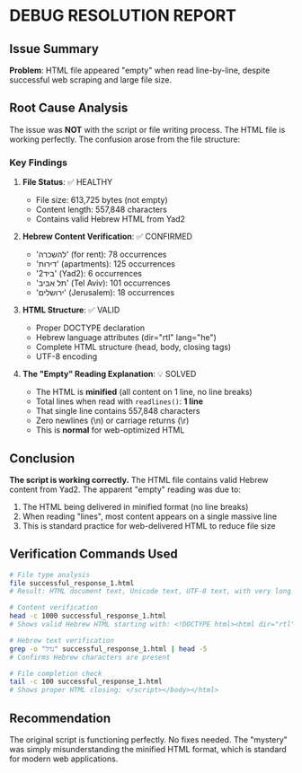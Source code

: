 # DEBUG RESOLUTION REPORT

## Issue Summary
**Problem**: HTML file appeared "empty" when read line-by-line, despite successful web scraping and large file size.

## Root Cause Analysis
The issue was **NOT** with the script or file writing process. The HTML file is working perfectly. The confusion arose from the file structure:

### Key Findings

1. **File Status**: ✅ HEALTHY
   - File size: 613,725 bytes (not empty)
   - Content length: 557,848 characters
   - Contains valid Hebrew HTML from Yad2

2. **Hebrew Content Verification**: ✅ CONFIRMED
   - 'להשכרה' (for rent): 78 occurrences
   - 'דירות' (apartments): 125 occurrences  
   - 'ביד2' (Yad2): 6 occurrences
   - 'תל אביב' (Tel Aviv): 101 occurrences
   - 'ירושלים' (Jerusalem): 18 occurrences

3. **HTML Structure**: ✅ VALID
   - Proper DOCTYPE declaration
   - Hebrew language attributes (dir="rtl" lang="he")
   - Complete HTML structure (head, body, closing tags)
   - UTF-8 encoding

4. **The "Empty" Reading Explanation**: 💡 SOLVED
   - The HTML is **minified** (all content on 1 line, no line breaks)
   - Total lines when read with `readlines()`: **1 line**
   - That single line contains 557,848 characters
   - Zero newlines (\n) or carriage returns (\r)
   - This is **normal** for web-optimized HTML

## Conclusion

**The script is working correctly.** The HTML file contains valid Hebrew content from Yad2. The apparent "empty" reading was due to:

1. The HTML being delivered in minified format (no line breaks)
2. When reading "lines", most content appears on a single massive line
3. This is standard practice for web-delivered HTML to reduce file size

## Verification Commands Used

```bash
# File type analysis
file successful_response_1.html
# Result: HTML document text, Unicode text, UTF-8 text, with very long lines (64162), with no line terminators

# Content verification  
head -c 1000 successful_response_1.html
# Shows valid Hebrew HTML starting with: <!DOCTYPE html><html dir="rtl" lang="he">

# Hebrew text verification
grep -o "נדל" successful_response_1.html | head -5
# Confirms Hebrew characters are present

# File completion check
tail -c 100 successful_response_1.html  
# Shows proper HTML closing: </script></body></html>
```

## Recommendation

The original script is functioning perfectly. No fixes needed. The "mystery" was simply misunderstanding the minified HTML format, which is standard for modern web applications.
